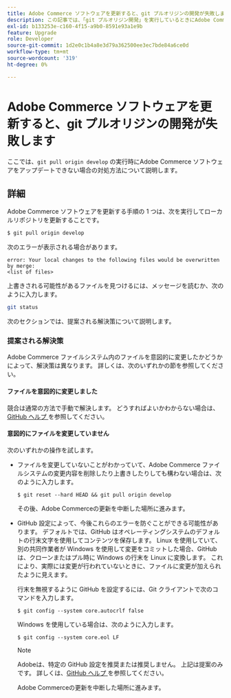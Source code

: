 ```yaml
---
title: Adobe Commerce ソフトウェアを更新すると、git プルオリジンの開発が失敗します
description: この記事では、「git プルオリジン開発」を実行しているときにAdobe Commerce ソフトウェアを更新できない場合の解決策を説明します。
exl-id: b133253e-c160-4f15-a9b0-8591e93a1e9b
feature: Upgrade
role: Developer
source-git-commit: 1d2e0c1b4a8e3d79a362500ee3ec7bde84a6ce0d
workflow-type: tm+mt
source-wordcount: '319'
ht-degree: 0%

---
```


# Adobe Commerce ソフトウェアを更新すると、git プルオリジンの開発が失敗します

ここでは、`git pull origin develop` の実行時にAdobe Commerce ソフトウェアをアップデートできない場合の対処方法について説明します。

## 詳細

Adobe Commerce ソフトウェアを更新する手順の 1 つは、次を実行してローカルリポジトリを更新することです。

```bash
$ git pull origin develop
```

次のエラーが表示される場合があります。

```terminal
error: Your local changes to the following files would be overwritten by merge:
<list of files>
```

上書きされる可能性があるファイルを見つけるには、メッセージを読むか、次のように入力します。

```bash
git status
```

次のセクションでは、提案される解決策について説明します。

### 提案される解決策

Adobe Commerce ファイルシステム内のファイルを意図的に変更したかどうかによって、解決策は異なります。 詳しくは、次のいずれかの節を参照してください。

#### ファイルを意図的に変更しました

競合は通常の方法で手動で解決します。 どうすればよいかわからない場合は、[GitHub ヘルプ ](https://help.github.com/) を参照してください。

#### 意図的にファイルを変更していません

次のいずれかの操作を試します。

* ファイルを変更していないことがわかっていて、Adobe Commerce ファイルシステムの変更内容を削除したり上書きしたりしても構わない場合は、次のように入力します。

  </p>
    <pre><code class="language-bash">$ git reset --hard HEAD && git pull origin develop</code></pre>

  その後、Adobe Commerceの更新を中断した場所に進みます。

* GitHub 設定によって、今後これらのエラーを防ぐことができる可能性があります。 デフォルトでは、GitHub はオペレーティングシステムのデフォルトの行末文字を使用してコンテンツを保存します。 Linux を使用していて、別の共同作業者が Windows を使用して変更をコミットした場合、GitHub は、クローンまたはプル時に Windows の行末を Linux に変換します。 これにより、実際には変更が行われていないときに、ファイルに変更が加えられたように見えます。

  行末を無視するように GitHub を設定するには、Git クライアントで次のコマンドを入力します。

  </p>
    <pre><code class="language-bash">$ git config --system core.autocrlf false</code></pre>

  Windows を使用している場合は、次のように入力します。

  </p>
    <pre><code class="language-bash">$ git config --system core.eol LF</code></pre>

  >[!NOTE]
  >
  >Adobeは、特定の GitHub 設定を推奨または推奨しません。 上記は提案のみです。 詳しくは、[GitHub ヘルプ ](https://help.github.com/) を参照してください。

  Adobe Commerceの更新を中断した場所に進みます。
